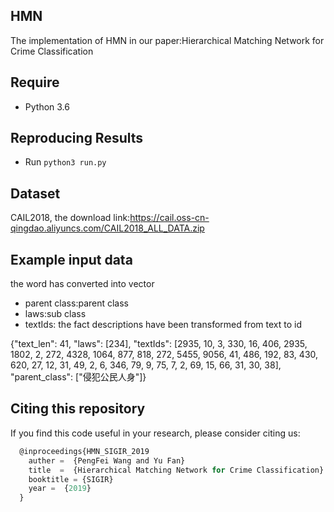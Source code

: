 ## HMN
The implementation of HMN in our paper:Hierarchical Matching Network for Crime Classification



## Require
* Python 3.6


## Reproducing Results
* Run `python3 run.py`


## Dataset
CAIL2018, the download link:https://cail.oss-cn-qingdao.aliyuncs.com/CAIL2018_ALL_DATA.zip


## Example input data
the word has converted into vector

* parent class:parent class
* laws:sub class
* textIds: the fact descriptions have been transformed from text to id

{"text_len": 41, "laws": [234],
"textIds": [2935, 10, 3, 330, 16, 406, 2935, 1802, 2, 272, 4328, 1064, 877, 818, 272, 5455,
9056, 41, 486, 192, 83, 430, 620, 27, 12, 31, 49, 2, 6, 346, 79, 9, 75, 7, 2, 69, 15, 66, 31,
30, 38], "parent_class": ["侵犯公民人身"]}


## Citing this repository
If you find this code useful in your research, please consider citing us:
```javascript
  @inproceedings{HMN_SIGIR_2019
    auther =  {PengFei Wang and Yu Fan}
    title  =  {Hierarchical Matching Network for Crime Classification}
    booktitle = {SIGIR}
    year =  {2019}
  }
```
